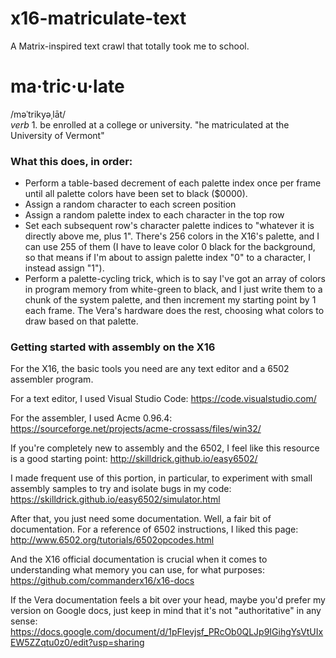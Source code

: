 # x16-matriculate-text
A Matrix-inspired text crawl that totally took me to school.

<h1>ma·tric·u·late</h1>
/məˈtrikyəˌlāt/<br>
<i>verb</i>
1. be enrolled at a college or university.
"he matriculated at the University of Vermont"

<h3>What this does, in order:</h3>
<ul><li>Perform a table-based decrement of each palette index once per frame until all palette colors have been set to black ($0000).</li>
<li>Assign a random character to each screen position</li>
<li>Assign a random palette index to each character in the top row</li>
<li>Set each subsequent row's character palette indices to "whatever it is directly above me, plus 1". There's 256 colors in the X16's palette, and I can use 255 of them (I have to leave color 0 black for the background, so that means if I'm about to assign palette index "0" to a character, I instead assign "1").</li>
<li>Perform a palette-cycling trick, which is to say I've got an array of colors in program memory from white-green to black, and I just write them to a chunk of the system palette, and then increment my starting point by 1 each frame. The Vera's hardware does the rest, choosing what colors to draw based on that palette.</li>
</ul>

<h3>Getting started with assembly on the X16</h3>
For the X16, the basic tools you need are any text editor and a 6502 assembler program.

For a text editor, I used Visual Studio Code:
https://code.visualstudio.com/

For the assembler, I used Acme 0.96.4:
https://sourceforge.net/projects/acme-crossass/files/win32/

If you're completely new to assembly and the 6502, I feel like this resource is a good starting point:
http://skilldrick.github.io/easy6502/

I made frequent use of this portion, in particular, to experiment with small assembly samples to try and isolate bugs in my code:
https://skilldrick.github.io/easy6502/simulator.html

After that, you just need some documentation. Well, a fair bit of documentation. For a reference of 6502 instructions, I liked this page:
http://www.6502.org/tutorials/6502opcodes.html

And the X16 official documentation is crucial when it comes to understanding what memory you can use, for what purposes:
https://github.com/commanderx16/x16-docs

If the Vera documentation feels a bit over your head, maybe you'd prefer my version on Google docs, just keep in mind that it's not "authoritative" in any sense:
https://docs.google.com/document/d/1pFlevjsf_PRcOb0QLJp9IGihgYsVtUIxEW5ZZqtu0z0/edit?usp=sharing
